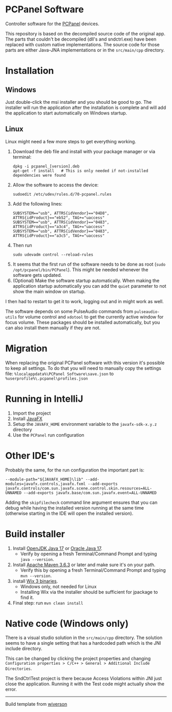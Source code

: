 # PCPanel Software

Controller software for the [PCPanel](https://getpcpanel.com) devices.

This repository is based on the decompiled source code of the original app. The parts that couldn't be decompiled (dll's and sndctrl.exe)
have been replaced with custom native implementations. The source code for those parts are either Java-JNA implementations or in the
`src/main/cpp` directory.

# Installation

## Windows

Just double-click the msi installer and you should be good to go. The installer will run the application after the installation
is complete and will add the application to start automatically on Windows startup.

## Linux

Linux might need a few more steps to get everything working.

1. Download the deb file and install with your package manager or via terminal:
   ```shell
   dpkg -i pcpanel_[version].deb
   apt-get -f install   # This is only needed if not-installed dependencies were found
   ```
2. Allow the software to access the device:
   ```shell
   sudoedit /etc/udev/rules.d/70-pcpanel.rules
   ```
3. Add the following lines:
   ```properties
   SUBSYSTEM=="usb", ATTRS{idVendor}=="04D8", ATTRS{idProduct}=="eb52", TAG+="uaccess"
   SUBSYSTEM=="usb", ATTRS{idVendor}=="0483", ATTRS{idProduct}=="a3c4", TAG+="uaccess"
   SUBSYSTEM=="usb", ATTRS{idVendor}=="0483", ATTRS{idProduct}=="a3c5", TAG+="uaccess"
   ```
4. Then run
   ```shell
   sudo udevadm control --reload-rules
   ```
5. It seems that the first run of the software needs to be done as root (`sudo /opt/pcpanel/bin/PCPanel`). This might be needed whenever the software gets updated.
6. (Optional) Make the software startup automatically. When making the application startup automatically you can add the `quiet` parameter to not show the main window on startup.

I then had to restart to get it to work, logging out and in might work as well.

The software depends on some PulseAudio commands from `pulseaudio-utils` for volume control
and `xdotool` to get the currently active window for focus volume. These packages should be
installed automatically, but you can also install them manually if they are not.

# Migration

When replacing the original PCPanel software with this version it's possible to keep all settings. To do that you will need to manually copy
the settings file:
`%localappdata%\PCPanel Software\save.json`
to
`%userprofile%\.pcpanel\profiles.json`

# Running in IntelliJ

1. Import the project
1. Install [JavaFX](https://download2.gluonhq.com/openjfx/18.0.1/openjfx-18.0.1_windows-x64_bin-sdk.zip)
1. Setup the `JAVAFX_HOME` environment variable to the `javafx-sdk-x.y.z` directory
1. Use the `PCPanel` run configuration

# Other IDE's

Probably the same, for the run configuration the important part is:

`--module-path="${JAVAFX_HOME}\lib" --add-modules=javafx.controls,javafx.fxml --add-exports javafx.controls/com.sun.javafx.scene.control.skin.resources=ALL-UNNAMED --add-exports javafx.base/com.sun.javafx.event=ALL-UNNAMED`

Adding the `skipfilecheck` command line argument ensures that you can debug while having the installed version running at the same time
(otherwise starting in the IDE will open the installed version).

# Build installer

1. Install [OpenJDK Java 17](https://adoptium.net/?variant=openjdk17) or
   [Oracle Java 17](https://www.oracle.com/java/technologies/javase-downloads.html).
    - Verify by opening a fresh Terminal/Command Prompt and typing `java --version`.
2. Install [Apache Maven 3.6.3](http://maven.apache.org/install.html) or later and make sure it's on your path.
    - Verify this by opening a fresh Terminal/Command Prompt and typing `mvn --version`.
3. install [Wix 3 binaries](https://github.com/wixtoolset/wix3/releases/).
    - Windows only, not needed for Linux
    - Installing Wix via the installer should be sufficient for jpackage to find it.
5. Final step: run `mvn clean install`

# Native code (Windows only)

There is a visual studio solution in the `src/main/cpp` directory. The solution seems to have a single setting that has a hardcoded path
which is the JNI include directory.

This can be changed by clicking the project properties and changing `Configuration properties > C/C++ > General > Additional Include Directories`.

The SndCtrlTest project is there because Access Violations within JNI just close the application.
Running it with the Test code might actually show the error.

---
Build template from [wiverson](https://github.com/wiverson/maven-jpackage-template)
